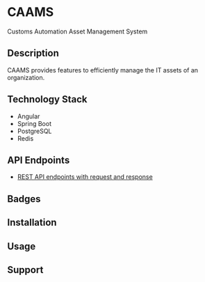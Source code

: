 # CAAMS

Customs Automation Asset Management System

## Description
CAAMS provides features to efficiently manage the IT assets of an organization. 

## Technology Stack

* Angular
* Spring Boot
* PostgreSQL
* Redis

## API Endpoints

* [REST API endpoints with request and response](https://docs.google.com/spreadsheets/d/1PAmk_Ydgx1D960iCy68dvAvf7NV3dD-R4wwQlRzNVVY/edit?usp=sharing)


## Badges

## Installation

## Usage

## Support
